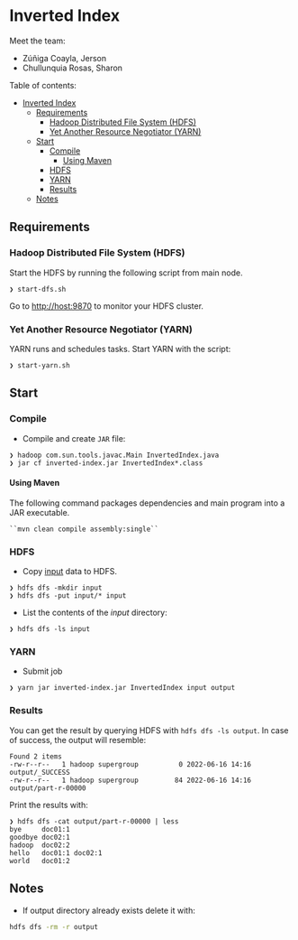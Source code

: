 # Inverted Index

Meet the team:

- Zúñiga Coayla, Jerson
- Chullunquia Rosas, Sharon

Table of contents:

- [Inverted Index](#inverted-index)
  * [Requirements](#requirements)
    + [Hadoop Distributed File System (HDFS)](#hadoop-distributed-file-system--hdfs-)
    + [Yet Another Resource Negotiator (YARN)](#yet-another-resource-negotiator--yarn-)
  * [Start](#start)
    + [Compile](#compile)
      - [Using Maven](#using-maven)
    + [HDFS](#hdfs)
    + [YARN](#yarn)
    + [Results](#results)
  * [Notes](#notes)

## Requirements

### Hadoop Distributed File System (HDFS)

Start the HDFS by running the following script from main node.

```
❯ start-dfs.sh
```

Go to [http://host:9870](http://host:9870) to monitor your HDFS cluster.

### Yet Another Resource Negotiator (YARN)

YARN runs and schedules tasks. Start YARN with the script:

```
❯ start-yarn.sh
```

## Start

### Compile

- Compile and create `JAR` file:

```
❯ hadoop com.sun.tools.javac.Main InvertedIndex.java
❯ jar cf inverted-index.jar InvertedIndex*.class
```

#### Using Maven

The following command packages dependencies and main program into a JAR executable.

```
``mvn clean compile assembly:single``
```

### HDFS

- Copy [input](./input) data to HDFS.

```
❯ hdfs dfs -mkdir input
❯ hdfs dfs -put input/* input
```

- List the contents of the _input_ directory:

```
❯ hdfs dfs -ls input
```

### YARN

- Submit job

```
❯ yarn jar inverted-index.jar InvertedIndex input output
```

### Results

You can get the result by querying HDFS with `hdfs dfs -ls output`. In case of success, the output will resemble:

```
Found 2 items
-rw-r--r--   1 hadoop supergroup          0 2022-06-16 14:16 output/_SUCCESS
-rw-r--r--   1 hadoop supergroup         84 2022-06-16 14:16 output/part-r-00000
```

Print the results with:

```
❯ hdfs dfs -cat output/part-r-00000 | less
bye     doc01:1 
goodbye doc02:1 
hadoop  doc02:2 
hello   doc01:1 doc02:1 
world   doc01:2 
```

## Notes

- If output directory already exists delete it with:

```sh
hdfs dfs -rm -r output
```

